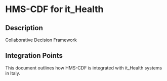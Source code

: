 # HMS-CDF for it_Health

## Description

Collaborative Decision Framework

## Integration Points

This document outlines how HMS-CDF is integrated with it_Health systems in Italy.
